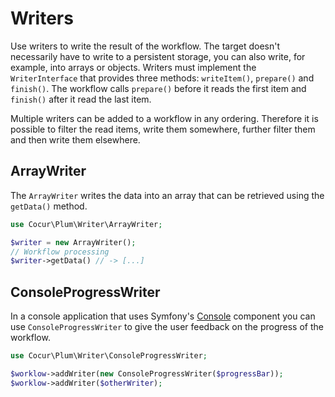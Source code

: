 Writers
=======

Use writers to write the result of the workflow. The target doesn't necessarily have to write to a persistent storage,
you can also write, for example, into arrays or objects. Writers must implement the `WriterInterface` that provides
three methods: `writeItem()`, `prepare()` and `finish()`. The workflow calls `prepare()` before it reads the first item
and `finish()` after it read the last item.

Multiple writers can be added to a workflow in any ordering. Therefore it is possible to filter the read items, write
them somewhere, further filter them and then write them elsewhere.

ArrayWriter
-----------

The `ArrayWriter` writes the data into an array that can be retrieved using the `getData()` method.

```php
use Cocur\Plum\Writer\ArrayWriter;

$writer = new ArrayWriter();
// Workflow processing
$writer->getData() // -> [...]
```

ConsoleProgressWriter
---------------------

In a console application that uses Symfony's [Console]() component you can use `ConsoleProgressWriter` to give 
the user feedback on the progress of the workflow.

```php
use Cocur\Plum\Writer\ConsoleProgressWriter;

$worklow->addWriter(new ConsoleProgressWriter($progressBar));
$worklow->addWriter($otherWriter);
```
